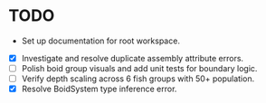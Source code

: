# TODO
- Set up documentation for root workspace.
- [x] Investigate and resolve duplicate assembly attribute errors.
- [ ] Polish boid group visuals and add unit tests for boundary logic.
- [ ] Verify depth scaling across 6 fish groups with 50+ population.
- [x] Resolve BoidSystem type inference error.
